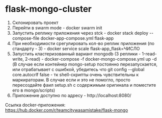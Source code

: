 # flask-mongo-cluster

1. Склонировать проект
2. Перейти в swarm mode - docker swarm init
3. Запустить реплику приложения через stck - docker stack deploy --compose-file docker-app-compose.yml flask-app 
5. При необходимости срегулировать кол-во реплик приложения (по стандарту - 3) - docker service scale flask-app_flask=ЧИСЛО
6. Запустить кластеризованный вариант mongodb (3 реплики - 1-read-write, 2-read) - docker-compose -f docker-mongo-compose.yml up -d (В случае если контейнер mongo-setup постоянно перезапускается, или отрабатывает с ошибкой, убедитесь что git config --global core.autocrlf false - тк shell-скрипты очень чувствительны к маркираторам. В случае если и это не помогло, просто пересоздайте фаил setup.sh с содержимым оригинала и поместите его в mongo/scripts) 
7. Приложение доступно по адресу - http://localhost:8080/


Ссылка docker-приложения: https://hub.docker.com/r/teamcitywasamistake/flask-mongo
